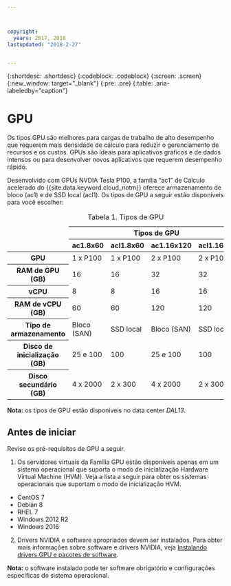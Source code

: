 ```yaml
---



copyright:
  years: 2017, 2018
lastupdated: "2018-2-27"


---
```


{:shortdesc: .shortdesc}
{:codeblock: .codeblock}
{:screen: .screen}
{:new_window: target="_blank"}
{:pre: .pre}
{:table: .aria-labeledby="caption"}

# GPU
Os tipos GPU são melhores para cargas de trabalho de alto desempenho que requerem mais densidade de cálculo para reduzir o gerenciamento de recursos e os custos. GPUs são ideais para aplicativos gráficos e de dados intensos ou para desenvolver novos aplicativos que requerem desempenho rápido.

Desenvolvido com GPUs NVDIA Tesla P100, a família “ac1” de Cálculo acelerado do {{site.data.keyword.cloud_notm}} oferece armazenamento de bloco (ac1) e de SSD local (acl1). Os tipos de GPU a seguir estão disponíveis para você escolher:  

<table>

<caption>Tabela 1. Tipos de GPU</caption>

  
<thead>
<td rowspan="4"></td>
  <th colspan="4">Tipos de GPU</th>
<tr>
  <th>ac1.8x60</th>
  <th>acl1.8x60</th>
  <th>ac1.16x120</th>
  <th>acl1.16x120</th>
</tr>
</thead>
<TBODY>
<tr>
  <th><b>GPU</b></th>
  <td>1 x P100</td>
  <td>1 x P100</td>
  <td>2 x P100</td>
  <td>2 x P100</td>
</tr>
<tr>
  <th><b>RAM de GPU (GB)</b></th>
  <td>16</td>
  <td>16</td>
  <td>32</td>
  <td>32</td>
</tr>

<tr>
  <th><b>vCPU</b></th>
  <td>8</td>
  <td>8</td>
  <td>16</td>
  <td>16</td>
</tr>

<tr>
  <th><b>RAM de vCPU (GB)</b></th>
  <td>60</td>
  <td>60</td>
  <td>120</td>
  <td>120</td>
</tr>

<tr>
  <th><b>Tipo de armazenamento</b></th>
  <td>Bloco (SAN)</td>
  <td>SSD local</td>
  <td>Bloco (SAN)</td>
  <td>SSD local</td>
</tr>

<tr>
  <th><b>Disco de inicialização (GB)</b></th>
  <td>25 e 100</td>
  <td>100</td>
  <td>25 e 100</td>
  <td>100</td>
</tr>

<tr>
  <th><b>Disco secundário (GB)</b></th>
  <td>4 x 2000</td>
  <td>2 x 300</td>
  <td>4 x 2000</td>
  <td>2 x 300</td>
</tr>

</TBODY>
</table>


**Nota:** os tipos de GPU estão disponíveis no data center _DAL13_.

## Antes de iniciar
Revise os pré-requisitos de GPU a seguir.

1. Os servidores virtuais da Família GPU estão disponíveis apenas em um sistema operacional que suporta o modo de inicialização Hardware Virtual Machine (HVM). Veja a lista a seguir para obter os sistemas operacionais que suportam o modo de inicialização HVM.  
  - CentOS 7
  - Debian 8
  - RHEL 7
  - Windows 2012 R2
  - Windows 2016

2. Drivers NVIDIA e software apropriados devem ser instalados. Para obter mais informações sobre software e drivers NVIDIA, veja [Instalando drivers GPU e pacotes de software](../vsi/vsi_gpu_nvidia_drivers.html).

**Nota:** o software instalado pode ter software obrigatório e configurações específicas do sistema operacional.


